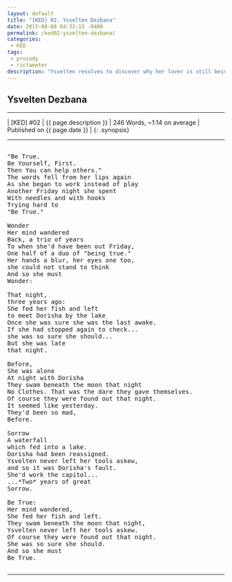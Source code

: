 ```yaml
---
layout: default
title: "[KED] 02. Ysvelten Dezbana"
date: 2015-08-08 04:32:13 -0400
permalink: /ked02-ysvelten-dezbana/
categories:
 - KED
tags:
 - prosody
 - rictameter
description: "Ysvelten resolves to discover why her lover is still being held at the capitol."
---
```



## Ysvelten Dezbana

***

| [KED] #02 | {{ page.description }} | 246 Words, ~1:14 on average | Published on {{ page.date }} |
{: .synopsis}

***


<pre>

"Be True.
Be Yourself, First.
Then You can help others."
The words fell from her lips again
As she began to work instead of play
Another Friday night she spent
With needles and with hooks
Trying hard to
"Be True."

Wonder
Her mind wandered
Back, a trio of years
To when she'd have been out Friday,
One half of a duo of "being true."
Her hands a blur, her eyes one too,
she could not stand to think
And so she must
Wonder:

That night,
three years ago:
She fed her fish and left
to meet Dorisha by the lake
Once she was sure she was the last awake.
If she had stopped again to check...
she was so sure she should...
But she was late
that night.

Before,
She was alone
At night with Dorisha
They swam beneath the moon that night
No Clothes. That was the dare they gave themselves.
Of course they were found out that night.
It seemed like yesterday.
They'd been so mad,
Before.

Sorrow
A waterfall
which fed into a lake.
Dorisha had been reassigned.
Ysvelten never left her tools askew,
and so it was Dorisha's fault.
She'd work the capitol...
...*Two* years of great
Sorrow.

Be True:
Her mind wandered,
She fed her fish and left.
They swam beneath the moon that night,
Ysvelten never left her tools askew.
Of course they were found out that night.
She was so sure she should.
And so she must
Be True.

</pre>

***
